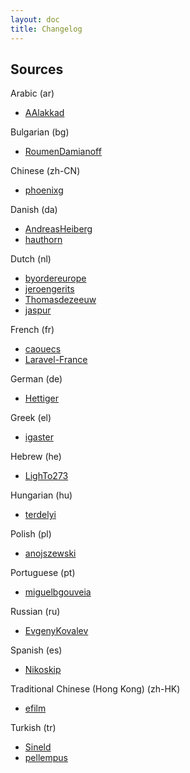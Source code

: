 ```yaml
---
layout: doc
title: Changelog
---
```


Sources
---

Arabic (ar)

* [AAlakkad](https://github.com/AAlakkad)

Bulgarian (bg)

* [RoumenDamianoff](https://github.com/RoumenDamianoff)

Chinese (zh-CN)

* [phoenixg](https://github.com/phoenixg)

Danish (da)

* [AndreasHeiberg](https://github.com/AndreasHeiberg)
* [hauthorn](https://github.com/hauthorn)

Dutch (nl)

* [byordereurope](https://github.com/byordereurope)
* [jeroengerits](https://github.com/jeroengerits)
* [Thomasdezeeuw](https://github.com/Thomasdezeeuw)
* [jaspur](https://github.com/jaspur)

French (fr)

* [caouecs](https://github.com/caouecs)
* [Laravel-France](https://github.com/laravel-france)

German (de)

* [Hettiger](https://github.com/hettiger)

Greek (el)

* [igaster](https://github.com/igaster)

Hebrew (he)

* [LighTo273](https://github.com/LighTo273)

Hungarian (hu)

* [terdelyi](https://github.com/terdelyi)

Polish (pl)

* [anojszewski](https://github.com/anojszewski)

Portuguese (pt)

* [miguelbgouveia](https://github.com/miguelbgouveia)

Russian (ru)

* [EvgenyKovalev](https://github.com/EvgenyKovalev)

Spanish (es)

* [Nikoskip](https://github.com/nikoskip)

Traditional Chinese (Hong Kong) (zh-HK)

* [efilm](https://github.com/efilm)

Turkish (tr)

* [Sineld](https://github.com/sineld)
* [pellempus](https://github.com/pellempus)